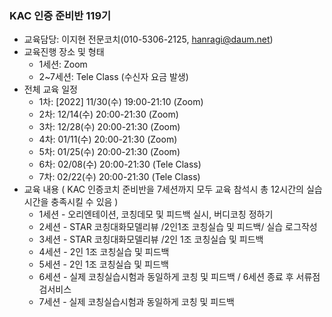 ### KAC 인증 준비반 119기
* 교육담당: 이지현 전문코치(010-5306-2125, hanragi@daum.net)
* 교육진행 장소 및 형태
  * 1세션: Zoom 
  * 2~7세션: Tele Class (수신자 요금 발생)
* 전체 교육 일정
  * 1차: [2022] 11/30(수) 19:00-21:10 (Zoom)
  * 2차: 12/14(수) 20:00-21:30 (Zoom)
  * 3차: 12/28(수) 20:00-21:30 (Zoom)
  * 4차: 01/11(수) 20:00-21:30 (Zoom)
  * 5차: 01/25(수) 20:00-21:30 (Zoom)
  * 6차: 02/08(수) 20:00-21:30 (Tele Class)
  * 7차: 02/22(수) 20:00-21:30 (Tele Class)
* 교육 내용 ( KAC 인증코치 준비반을 7세션까지 모두 교육 참석시 총 12시간의 실습시간을 충족시킬 수 있음 )
  * 1세션 - 오리엔테이션, 코칭데모 및 피드백 실시, 버디코칭 정하기
  * 2세션 - STAR 코칭대화모델리뷰 /2인1조 코칭실습 및 피드백/ 실습 로그작성
  * 3세션 - STAR 코칭대화모델리뷰 /2인 1조 코칭실습 및 피드백
  * 4세션 - 2인 1조 코칭실습 및 피드백
  * 5세션 - 2인 1조 코칭실습 및 피드백
  * 6세션 - 실제 코칭실습시험과 동일하게 코칭 및 피드백 / 6세션 종료 후 서류점검서비스
  * 7세션 - 실제 코칭실습시험과 동일하게 코칭 및 피드백
